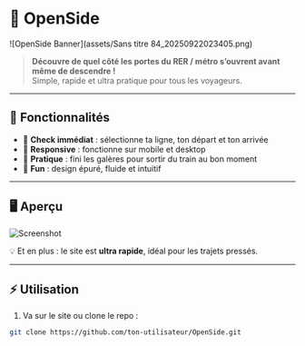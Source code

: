 # 🚆 OpenSide

![OpenSide Banner](assets/Sans titre 84_20250922023405.png)

> **Découvre de quel côté les portes du RER / métro s’ouvrent avant même de descendre !**  
> Simple, rapide et ultra pratique pour tous les voyageurs.  

---

## 🎯 Fonctionnalités

- 🔹 **Check immédiat** : sélectionne ta ligne, ton départ et ton arrivée  
- 🔹 **Responsive** : fonctionne sur mobile et desktop  
- 🔹 **Pratique** : fini les galères pour sortir du train au bon moment  
- 🔹 **Fun** : design épuré, fluide et intuitif  

---

## 🖥️ Aperçu

![Screenshot](assets/screenshot.png)

💡 Et en plus : le site est **ultra rapide**, idéal pour les trajets pressés.  

---

## ⚡ Utilisation

1. Va sur le site ou clone le repo :  
```bash
git clone https://github.com/ton-utilisateur/OpenSide.git

